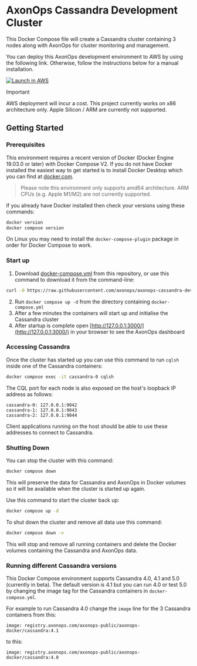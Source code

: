 # AxonOps Cassandra Development Cluster

This Docker Compose file will create a Cassandra cluster containing 3 nodes along with AxonOps for
cluster monitoring and management.

You can deploy this AxonOps development environment to AWS by using the following link. Otherwise, follow the
instructions below for a manual installation.


[![Launch in AWS](https://s3.amazonaws.com/cloudformation-examples/cloudformation-launch-stack.png 'Launch in AWS')](https://eu-central-1.console.aws.amazon.com/cloudformation/home?region=us-east-1#/stacks/create/review?templateURL=https://axonops-cassandra-dev-cluster-cloudformation.s3.amazonaws.com/axonops.yaml)

> [!IMPORTANT]  
> AWS deployment will incur a cost.
> This project currently works on x86 architecture only. Apple Silicon / ARM are currently not supported.

## Getting Started

### Prerequisites

This environment requires a recent version of Docker (Docker Engine 19.03.0 or later) with Docker Compose V2.
If you do not have Docker installed the easiest way to get started is to install Docker Desktop which you can
find at [docker.com](https://docker.com/).

> Please note this environment only supports amd64 architecture. ARM CPUs (e.g. Apple M1/M2) are not currently supported.

If you already have Docker installed then check your versions using these commands:
```bash
docker version
docker compose version
```
On Linux you may need to install the `docker-compose-plugin` package in order for Docker Compose to work.

### Start up
1. Download [docker-compose.yml](https://github.com/axonops/axonops-cassandra-dev-cluster/blob/main/docker-compose.yml) from this repository, or use this command to download it from the command-line:
```bash
curl -O https://raw.githubusercontent.com/axonops/axonops-cassandra-dev-cluster/main/docker-compose.yml
```
2. Run `docker compose up -d` from the directory containing `docker-compose.yml`
3. After a few minutes the containers will start up and initialise the Cassandra cluster
4. After startup is complete open [http://127.0.0.1:3000/](http://127.0.0.1:3000/) in your browser to see the AxonOps dashboard

### Accessing Cassandra

Once the cluster has started up you can use this command to run `cqlsh` inside one of the Cassandra containers:
```bash
docker compose exec -it cassandra-0 cqlsh
```

The CQL port for each node is also exposed on the host's loopback IP address as follows:
```
cassandra-0: 127.0.0.1:9042
cassandra-1: 127.0.0.1:9043
cassandra-2: 127.0.0.1:9044
```
Client applications running on the host should be able to use these addresses to connect to Cassandra.

### Shutting Down

You can stop the cluster with this command:
```bash
docker compose down
```
This will preserve the data for Cassandra and AxonOps in Docker volumes so it will be available when the
cluster is started up again.

Use this command to start the cluster back up:
```bash
docker compose up -d
```

To shut down the cluster and remove all data use this command:
```bash
docker compose down -v
```
This will stop and remove all running containers and delete the Docker volumes containing the Cassandra and AxonOps data.

### Running different Cassandra versions

This Docker Compose environment supports Cassandra 4.0, 4.1 and 5.0 (currently in beta). The default version is 4.1 but
you can run 4.0 or test 5.0 by changing the image tag for the Cassandra containers in `docker-compose.yml`.

For example to run Cassandra 4.0 change the `image` line for the 3 Cassandra containers from this:
```
image: registry.axonops.com/axonops-public/axonops-docker/cassandra:4.1
```
to this:
```
image: registry.axonops.com/axonops-public/axonops-docker/cassandra:4.0
```
